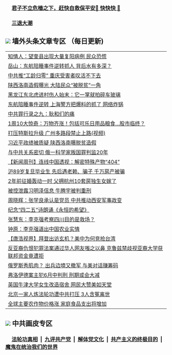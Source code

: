
 ### &nbsp;&nbsp;&nbsp;&nbsp; [君子不立危樯之下，赶快自救保平安🍎 快快快 📩](https://github.com/pwgy/td/blob/master/README.md)

 ### &nbsp;&nbsp;&nbsp;&nbsp; [三退大潮](https://ww3.xkide.work/?key=zuuelqyfglsfjmgm&pin=65881581&ag=ogQuit&from=pw2) 

## <img src="https://img.icons8.com/cute-clipart/2x/circled-right.png"> 墙外头条文章专区 （每日更新)

<Table>
<tr><td colspan="2" align="left"><a href="https://www.catoke.work/?name=c1396731&key=molzvippzwjkxywc&from=pw2">知情人：望奎县出现大量复阳病例 民众恐慌</a></td></tr>
<tr><td colspan="2" align="left"><a href="https://www.catoke.work/?name=c1396805&key=molzvippzwjkxywc&from=pw2">岳山：东航陪睡事件逆转抓人 背后水有多深？</a></td></tr>
<tr><td colspan="2" align="left"><a href="https://www.catoke.work/?name=c1396755&key=molzvippzwjkxywc&from=pw2">中共推“工龄归零” 重庆受害者叹活不下去</a></td></tr>
<tr><td colspan="2" align="left"><a href="https://www.catoke.work/?name=c1396776&key=molzvippzwjkxywc&from=pw2">陕西洛南造假曝光 大陆民众“被脱贫”一角</a></td></tr>
<tr><td colspan="2" align="left"><a href="https://www.catoke.work/?name=c1396759&key=molzvippzwjkxywc&from=pw2">黑龙江东北虎进村伤人始末：它一掌就拍碎车玻璃</a></td></tr>
<tr><td colspan="2" align="left"><a href="https://www.catoke.work/?name=c1396737&key=molzvippzwjkxywc&from=pw2">东航陪睡事件逆转 上海警方把爆料的抓了 网络炸锅</a></td></tr>
<tr><td colspan="2" align="left"><a href="https://www.catoke.work/?name=c1396757&key=molzvippzwjkxywc&from=pw2">中共罪行录之九：耿和们的痛</a></td></tr>
<tr><td colspan="2" align="left"><a href="https://www.catoke.work/?name=c1396700&key=molzvippzwjkxywc&from=pw2">1周10大惊奇：万物齐涨！包括可乐日用品粮食…股市临终？</a></td></tr>
<tr><td colspan="2" align="left"><a href="https://www.catoke.work/?name=c1396730&key=molzvippzwjkxywc&from=pw2">打压特斯拉升级 广州多路段禁止上路(视频)</a></td></tr>
<tr><td colspan="2" align="left"><a href="https://www.catoke.work/?name=c1396825&key=molzvippzwjkxywc&from=pw2">习近平政绩被质疑 陕西洛南曝脱贫造假</a></td></tr>
<tr><td colspan="2" align="left"><a href="https://www.catoke.work/?name=c1396756&key=molzvippzwjkxywc&from=pw2">与中共关系密切 俄一科学家叛国罪判监20年</a></td></tr>
<tr><td colspan="2" align="left"><a href="https://www.catoke.work/?name=c1396824&key=molzvippzwjkxywc&from=pw2">【新闻周刊】连线中国透视：解密特殊产物“404”</a></td></tr>
<tr><td colspan="2" align="left"><a href="https://www.catoke.work/?name=c1396648&key=molzvippzwjkxywc&from=pw2">沪89岁复旦毕业生 先后遇老赖、骗子 千万房产被骗</a></td></tr>
<tr><td colspan="2" align="left"><a href="https://www.catoke.work/?name=c1396696&key=molzvippzwjkxywc&from=pw2">2年前征婚轰动一时 父拥杭州10套房独生女嫁了</a></td></tr>
<tr><td colspan="2" align="left"><a href="https://www.catoke.work/?name=c1396831&key=molzvippzwjkxywc&from=pw2">被控泄露习明泽信息 牛腾宇被判重刑</a></td></tr>
<tr><td colspan="2" align="left"><a href="https://www.catoke.work/?name=c1396829&key=molzvippzwjkxywc&from=pw2">周晓辉：张学良承认是党员 中共推动西安军事政变</a></td></tr>
<tr><td colspan="2" align="left"><a href="https://www.catoke.work/?name=c1396775&key=molzvippzwjkxywc&from=pw2">纪念“四二五”诗朗诵《永恒的希望》</a></td></tr>
<tr><td colspan="2" align="left"><a href="https://www.catoke.work/?name=c1396692&key=molzvippzwjkxywc&from=pw2">张慧东：李克强考察四川目的是救场？</a></td></tr>
<tr><td colspan="2" align="left"><a href="https://www.catoke.work/?name=c1396674&key=molzvippzwjkxywc&from=pw2">钟原：李克强道出中国农业实情</a></td></tr>
<tr><td colspan="2" align="left"><a href="https://www.catoke.work/?name=c1396691&key=molzvippzwjkxywc&from=pw2">【唐浩视界】拜登出访玄机？美中为何竞抢台湾</a></td></tr>
<tr><td colspan="2" align="left"><a href="https://www.catoke.work/?name=c1396807&key=molzvippzwjkxywc&from=pw2">反亚裔仇恨犯罪法案通过华人网友嗤之以鼻 克鲁兹禁歧视亚裔大学获联邦资金竟遭拒</a></td></tr>
<tr><td colspan="2" align="left"><a href="https://www.catoke.work/?name=c1396830&key=molzvippzwjkxywc&from=pw2">俄罗斯秀肌肉？ 出兵边境又撤军 与美对话赚筹码</a></td></tr>
<tr><td colspan="2" align="left"><a href="https://www.catoke.work/?name=c1396739&key=molzvippzwjkxywc&from=pw2">弗洛伊德案主犯6月中判刑 刑期或会大减</a></td></tr>
<tr><td colspan="2" align="left"><a href="https://www.catoke.work/?name=c1396738&key=molzvippzwjkxywc&from=pw2">英国牛津大学女生改造宿舍 网民大赞美如天堂</a></td></tr>
<tr><td colspan="2" align="left"><a href="https://www.catoke.work/?name=c1396774&key=molzvippzwjkxywc&from=pw2">北京一家人炼法轮功遭中共打压 3人含冤离世</a></td></tr>
<tr><td colspan="2" align="left"><a href="https://www.catoke.work/?name=c1396699&key=molzvippzwjkxywc&from=pw2">全球主要农作物价格涨 家庭食品支出将增加</a></td></tr>

 </Table>

 ## <img src="https://img.icons8.com/cute-clipart/2x/circled-right.png"> 中共画皮专区
 ### &nbsp;&nbsp;&nbsp;&nbsp; [法轮功真相](https://github.com/begood0513/basic/blob/master/README.md) &nbsp;|&nbsp; [九评共产党](https://github.com/begood0513/9ping.md/blob/master/README.md) &nbsp;|&nbsp; [解体党文化](https://github.com/begood0513/jtdwh.md/blob/master/README.md)   &nbsp;|&nbsp; [共产主义的终极目的](https://github.com/begood0513/gczydzjmd.md/blob/master/README.md) &nbsp;|&nbsp; [魔鬼在统治我们的世界](https://github.com/begood0513/gczydzjmd.md/blob/master/README.md) 
